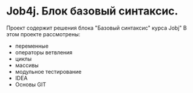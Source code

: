 # Job4j. Блок базовый синтаксис.
Проект содержит решения блока "Базовый синтаксис" курса Jobj"
В этом проекте рассмотрены:
- переменные
- операторы ветвления
- циклы
- массивы
- модульное тестирование
- IDEA
- Основы GIT